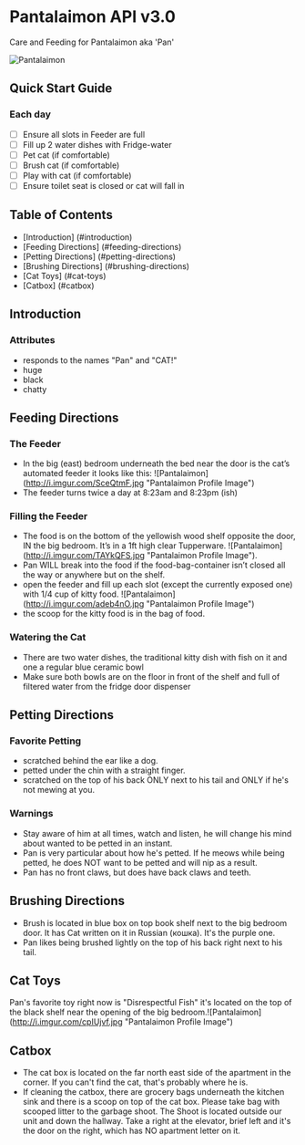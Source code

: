 # Pantalaimon API v3.0

Care and Feeding for Pantalaimon aka 'Pan'

![Pantalaimon](http://i.imgur.com/i9igpKf.png "Logo Title Text 1")

## Quick Start Guide

### Each day
 - [ ] Ensure all slots in Feeder are full
 - [ ] Fill up 2 water dishes with Fridge-water
 - [ ] Pet cat (if comfortable)
 - [ ] Brush cat (if comfortable)
 - [ ] Play with cat (if comfortable)
 - [ ] Ensure toilet seat is closed or cat will fall in

## Table of Contents
 * [Introduction] (#introduction)
 * [Feeding Directions] (#feeding-directions)
 * [Petting Directions] (#petting-directions)
 * [Brushing Directions] (#brushing-directions)
 * [Cat Toys] (#cat-toys)
 * [Catbox] (#catbox)

## Introduction

### Attributes
* responds to the names "Pan" and "CAT!"
* huge
* black
* chatty

## Feeding Directions
### The Feeder
* In the big (east) bedroom underneath the bed near the door is the cat’s automated feeder it looks like this: ![Pantalaimon] (http://i.imgur.com/SceQtmF.jpg "Pantalaimon Profile Image")
* The feeder turns twice a day at 8:23am and 8:23pm (ish)

### Filling the Feeder
* The food is on the bottom of the yellowish wood shelf opposite the door, IN the big bedroom. It’s in a 1ft high clear Tupperware. ![Pantalaimon] (http://i.imgur.com/TAYkQFS.jpg "Pantalaimon Profile Image").
* Pan WILL break into the food if the food-bag-container isn’t closed all the way or anywhere but on the shelf.
* open the feeder and fill up each slot (except the currently exposed one) with 1/4 cup of kitty food. ![Pantalaimon] (http://i.imgur.com/adeb4nO.jpg "Pantalaimon Profile Image")
* the scoop for the kitty food is in the bag of food.


### Watering the Cat
* There are two water dishes, the traditional kitty dish with fish on it and one a regular blue ceramic bowl
* Make sure both bowls are on the floor in front of the shelf and full of filtered water from the fridge door dispenser

## Petting Directions
### Favorite Petting
* scratched behind the ear like a dog.
* petted under the chin with a straight finger.
* scratched on the top of his back ONLY next to his tail and ONLY if he's not mewing at you.
### Warnings
* Stay aware of him at all times, watch and listen, he will change his mind about wanted to be petted in an instant.
* Pan is very particular about how he's petted. If he meows while being petted, he does NOT want to be petted and will nip as a result.
* Pan has no front claws, but does have back claws and teeth.

## Brushing Directions
* Brush is located in blue box on top book shelf next to the big bedroom door. It has Cat written on it in Russian (кошка). It's the purple one.
* Pan likes being brushed lightly on the top of his back right next to his tail.

## Cat Toys

Pan's favorite toy right now is "Disrespectful Fish" it's located on the top of the black shelf near the opening of the big bedroom.![Pantalaimon] (http://i.imgur.com/cpIUjvf.jpg "Pantalaimon Profile Image") 

## Catbox
* The cat box is located on the far north east side of the apartment in the corner.  If you can't find the cat, that's probably where he is.
* If cleaning the catbox, there are grocery bags underneath the kitchen sink and there is a scoop on top of the cat box. Please take bag with scooped litter to the garbage shoot. The Shoot is located outside our unit and down the hallway. Take a right at the elevator, brief left and it's the door on the right, which has NO apartment letter on it.
